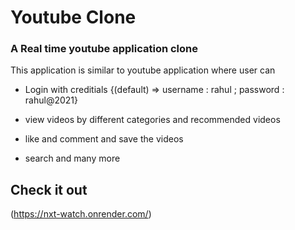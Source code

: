 # Youtube Clone

### A Real time youtube application clone 

This application is similar to youtube application where user can 

* Login with creditials {(default) => username : rahul ; password : rahul@2021}

* view videos by different categories and recommended videos

* like and comment and save the videos

* search and many more 


## Check it out ##
(https://nxt-watch.onrender.com/)
